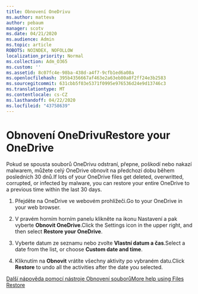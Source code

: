 ```yaml
---
title: Obnovení OneDrivu
ms.author: matteva
author: pebaum
manager: scotv
ms.date: 04/21/2020
ms.audience: Admin
ms.topic: article
ROBOTS: NOINDEX, NOFOLLOW
localization_priority: Normal
ms.collection: Adm_O365
ms.custom: ''
ms.assetid: 8c07fc4e-98ba-438d-a4f7-9cfb1ed6a08a
ms.openlocfilehash: 395b4356667af463e2a63eb80a8f2ff24e3b2583
ms.sourcegitcommit: 631cbb5f03e5371f0995e976536d24e9d13746c3
ms.translationtype: MT
ms.contentlocale: cs-CZ
ms.lasthandoff: 04/22/2020
ms.locfileid: "43758639"
---
```

# <a name="restore-your-onedrive"></a><span data-ttu-id="01df6-102">Obnovení OneDrivu</span><span class="sxs-lookup"><span data-stu-id="01df6-102">Restore your OneDrive</span></span>

<span data-ttu-id="01df6-103">Pokud se spousta souborů OneDrivu odstraní, přepne, poškodí nebo nakazí malwarem, můžete celý OneDrive obnovit na předchozí dobu během posledních 30 dnů.</span><span class="sxs-lookup"><span data-stu-id="01df6-103">If lots of your OneDrive files get deleted, overwritted, corrupted, or infected by malware, you can restore your entire OneDrive to a previous time within the last 30 days.</span></span>
  
1. <span data-ttu-id="01df6-104">Přejděte na OneDrive ve webovém prohlížeči.</span><span class="sxs-lookup"><span data-stu-id="01df6-104">Go to your OneDrive in your web browser.</span></span>
    
2. <span data-ttu-id="01df6-105">V pravém horním horním panelu klikněte na ikonu Nastavení a pak vyberte **Obnovit OneDrive**.</span><span class="sxs-lookup"><span data-stu-id="01df6-105">Click the Settings icon in the upper right, and then select **Restore your OneDrive**.</span></span>
    
3. <span data-ttu-id="01df6-106">Vyberte datum ze seznamu nebo zvolte **Vlastní datum a čas**.</span><span class="sxs-lookup"><span data-stu-id="01df6-106">Select a date from the list, or choose **Custom date and time**.</span></span>
    
4. <span data-ttu-id="01df6-107">Kliknutím na **Obnovit** vrátíte všechny aktivity po vybraném datu.</span><span class="sxs-lookup"><span data-stu-id="01df6-107">Click **Restore** to undo all the activities after the date you selected.</span></span> 
    
[<span data-ttu-id="01df6-108">Další nápověda pomocí nástroje Obnovení souborů</span><span class="sxs-lookup"><span data-stu-id="01df6-108">More help using Files Restore</span></span>](https://go.microsoft.com/fwlink/?linkid=872874)
  

